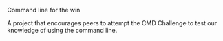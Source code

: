 Command line for the win

A project that encourages peers to attempt the CMD Challenge to test our knowledge of using the command line.
